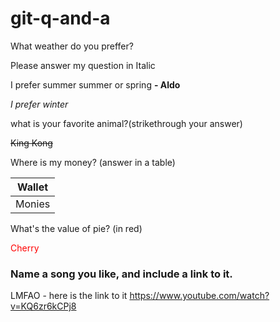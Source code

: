 # git-q-and-a

What weather do you preffer? 

Please answer my question in Italic

I prefer summer summer or spring **- Aldo**

_I prefer winter_

what is your favorite animal?(strikethrough your answer)


~~King Kong~~

Where is my money? (answer in a table)

| Wallet      |
| ------------- |
| Monies    |

What's the value of pie? (in red)

<p style="color:red;"> Cherry</p>

### Name a song you like, and include a link to it.

LMFAO - here is the link to it 
https://www.youtube.com/watch?v=KQ6zr6kCPj8
